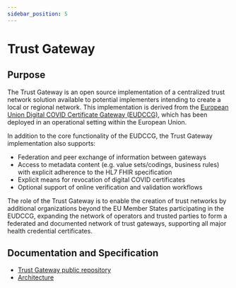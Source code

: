 ```yaml
---
sidebar_position: 5
---
```


# Trust Gateway

## Purpose

The Trust Gateway is an open source implementation of a centralized trust network solution available to potential implementers intending to create a local or regional network. This implementation is derived from the [European Union Digital COVID Certificate Gateway (EUDCCG)](https://github.com/ehn-dcc-development/eu-dcc-overview), which has been deployed in an operational setting within the European Union.

In addition to the core functionality of the EUDCCG, the Trust Gateway implementation also supports:
-	Federation and peer exchange of information between gateways
-	Access to metadata content (e.g. value sets/codings, business rules) with explicit adherence to the HL7 FHIR specification
-	Explicit means for revocation of digital COVID certificates
-	Optional support of online verification and validation workflows

The role of the Trust Gateway is to enable the creation of trust networks by additional
organizations beyond the EU Member States participating in the EUDCCG,
expanding the network of operators and trusted parties to form a federated and
documented network of trust gateways, supporting all major health credential certificates. 

## Documentation and Specification

-	[Trust Gateway public repository](https://github.com/WorldHealthOrganization/ddcc-gateway)
-	[Architecture](https://github.com/WorldHealthOrganization/ddcc-gateway/blob/main/docs/Architecture.md)
